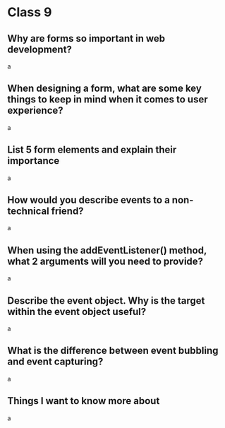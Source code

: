 # Class 9

## Why are forms so important in web development?

a

## When designing a form, what are some key things to keep in mind when it comes to user experience?

a

## List 5 form elements and explain their importance

a

## How would you describe events to a non-technical friend?

a

## When using the addEventListener() method, what 2 arguments will you need to provide?

a

## Describe the event object. Why is the target within the event object useful?

a

## What is the difference between event bubbling and event capturing?

a

## Things I want to know more about

a
